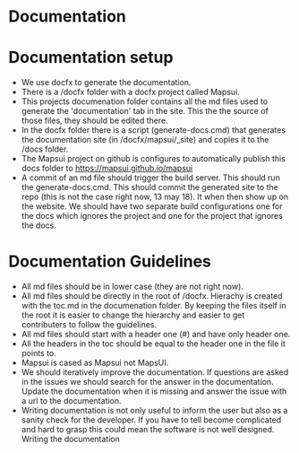 # Documentation

# Documentation setup
- We use docfx to generate the documentation. 
- There is a /docfx folder with a docfx project called Mapsui. 
- This projects documenation folder contains all the md files used to generate the 'documentation' tab in the site. This the the source of those files, they should be edited there.
- In the docfx folder there is a script (generate-docs.cmd) that generates the documentation site (in /docfx/mapsui/_site) and copies it to the /docs folder.
- The Mapsui project on github is configures to automatically publish this docs folder to https://mapsui.github.io/mapsui
- A commit of an md file should trigger the build server. This should run the generate-docs.cmd. This should commit the generated site to the repo (this is not the case right now, 13 may 18). It when then show up on the website. We should have two separate build configurations one for the docs which ignores the project and one for the project that ignores the docs.

# Documentation Guidelines
- All md files should be in lower case (they are not right now).
- All md files should be directly in the root of /docfx. Hierachy is created with the toc.md in the documenation folder. By keeping the files itself in the root it is easier to change the hierarchy and easier to get contributers to follow the guidelines.
- All md files should start with a header one (#) and have only header one.
- All the headers in the toc should be equal to the header one in the file it points to.
- Mapsui is cased as Mapsui not MapsUI.
- We should iteratively improve the documentation. If questions are asked in the issues we should search for the answer in the documentation. Update the documentation when it is missing and answer the issue with a url to the documentation.
- Writing documentation is not only useful to inform the user but also as a sanity check for the developer. If you have to tell become complicated and hard to grasp this could mean the software is not well designed. Writing the documentation 

